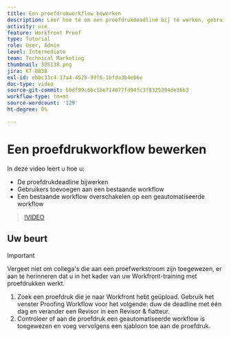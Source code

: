 ```yaml
---
title: Een proefdrukworkflow bewerken
description: Leer hoe te om een proefdrukdeadline bij te werken, gebruikers aan een bestaand werkschema toe te voegen, en een bestaand werkschema aan een geautomatiseerde werkschema in  [!DNL &#x200B; Workfront] te schakelen.
activity: use
feature: Workfront Proof
type: Tutorial
role: User, Admin
level: Intermediate
team: Technical Marketing
thumbnail: 335138.png
jira: KT-8838
exl-id: ebbc33c4-17a4-452b-99f6-1bfda3b4e66e
doc-type: video
source-git-commit: bbdf99c6bc1be714077fd94fc3f8325394de36b3
workflow-type: tm+mt
source-wordcount: '129'
ht-degree: 0%

---
```


# Een proefdrukworkflow bewerken

In deze video leert u hoe u:

* De proefdrukdeadline bijwerken
* Gebruikers toevoegen aan een bestaande workflow
* Een bestaande workflow overschakelen op een geautomatiseerde workflow

>[!VIDEO](https://video.tv.adobe.com/v/335138/?quality=12&learn=on&enablevpops=1)

## Uw beurt

>[!IMPORTANT]
>
>Vergeet niet om collega&#39;s die aan een proefwerkstroom zijn toegewezen, er aan te herinneren dat u in het kader van uw Workfront-training met proefdrukken werkt.

1. Zoek een proefdruk die je naar Workfront hebt geüpload. Gebruik het venster Proofing Workflow voor het volgende: duw de deadline met één dag en verander een Revisor in een Revisor &amp; fiatteur.
1. Controleer of aan de proefdruk een geautomatiseerde workflow is toegewezen en voeg vervolgens een sjabloon toe aan de proefdruk.



<!--
## Learn more
* Add stages and users to an automated workflow on a proof
* Convert a basic workflow to an automated workflow on a proof
* Create or edit an automated workflow for an existing proof
* Edit proof stages and reviewers
-->
